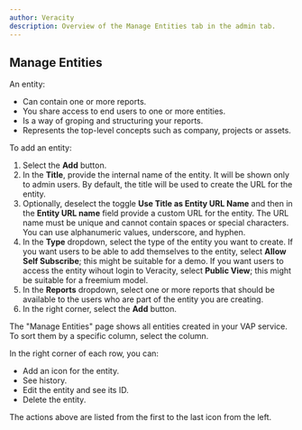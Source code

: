 ```yaml
---
author: Veracity
description: Overview of the Manage Entities tab in the admin tab.
---
```

## Manage Entities

An entity:
* Can contain one or more reports.
* You share access to end users to one or more entities.
* Is a way of groping and structuring your reports.
* Represents the top-level concepts such as company, projects or assets.

To add an entity:
1. Select the **Add** button.
2. In the **Title**, provide the internal name of the entity. It will be shown only to admin users. By default, the title will be used to create the URL for the entity.
3. Optionally, deselect the toggle **Use Title as Entity URL Name** and then in the **Entity URL name** field provide a custom URL for the entity. The URL name must be unique and cannot contain spaces or special characters. You can use alphanumeric values, underscore, and hyphen.
4. In the **Type** dropdown, select the type of the entity you want to create. If you want users to be able to add themselves to the entity, select **Allow Self Subscribe**; this might be suitable for a demo. If you want users to access the entity wihout login to Veracity, select **Public View**; this might be suitable for a freemium model.
5. In the **Reports** dropdown, select one or more reports that should be available to the users who are part of the entity you are creating.
6. In the right corner, select the **Add** button.

The "Manage Entities" page shows all entities created in your VAP service. To sort them by a specific column, select the column. 

In the right corner of each row, you can:
* Add an icon for the entity.
* See history.
* Edit the entity and see its ID.
* Delete the entity.

The actions above are listed from the first to the last icon from the left.